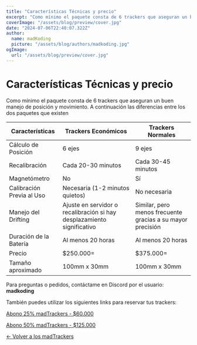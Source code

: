```yaml
---
title: "Características Técnicas y precio"
excerpt: "Como mínimo el paquete consta de 6 trackers que aseguran un buen manejo de posición y movimiento. Revisa los detalles."
coverImage: "/assets/blog/preview/cover.jpg"
date: "2024-07-06T22:40:07.322Z"
author:
  name: madKoding
  picture: "/assets/blog/authors/madkoding.jpg"
ogImage:
  url: "/assets/blog/preview/cover.jpg"
---
```

# Características Técnicas y precio

Como mínimo el paquete consta de 6 trackers que aseguran un buen manejo de posición y movimiento. A continuación las diferencias entre los dos paquetes que existen

| Características | Trackers Económicos | Trackers Normales |
| --- | --- | --- |
| Cálculo de Posición | 6 ejes | 9 ejes |
| Recalibración | Cada 20-30 minutos | Cada 30-45 minutos |
| Magnetómetro | No | Sí |
| Calibración Previa al Uso | Necesaria (1-2 minutos quietos) | No necesaria |
| Manejo del Drifting | Ajuste en servidor o recalibración si hay desplazamiento significativo | Similar, pero menos frecuente gracias a su mayor precisión |
| Duración de la Batería | Al menos 20 horas | Al menos 20 horas |
| Precio | $250.000= | $375.000= |
| Tamaño aproximado | 100mm x 30mm | 100mm x 30mm |

Para preguntas o pedidos, contáctame en Discord por el usuario: **madkoding**

También puedes utilizar los siguientes links para reservar tus trackers:

[Abono 25% madTrackers - $60.000](https://www.flow.cl/btn.php?token=ex6e4s0)

[Abono 50% madTrackers - $125.000](https://www.flow.cl/btn.php?token=mnteaxb)

[← Volver a los madTrackers](../madTrackers%20d7f09ef5cfec4b69b2be9524e493e13d.md)